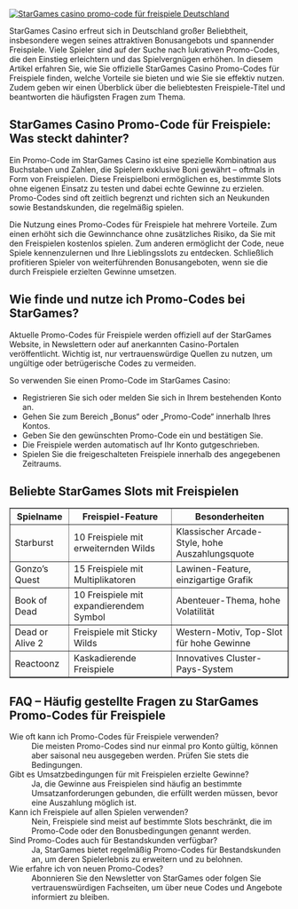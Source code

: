 [![StarGames casino promo-code für freispiele Deutschland](https://123-caf.pages.dev/gitsignup.png)](https://vrmoo.ru/Bt82HjjY)

<p>StarGames Casino erfreut sich in Deutschland großer Beliebtheit, insbesondere wegen seines attraktiven Bonusangebots und spannender Freispiele. Viele Spieler sind auf der Suche nach lukrativen Promo-Codes, die den Einstieg erleichtern und das Spielvergnügen erhöhen. In diesem Artikel erfahren Sie, wie Sie offizielle StarGames Casino Promo-Codes für Freispiele finden, welche Vorteile sie bieten und wie Sie sie effektiv nutzen. Zudem geben wir einen Überblick über die beliebtesten Freispiele-Titel und beantworten die häufigsten Fragen zum Thema.</p>  <h2>StarGames Casino Promo-Code für Freispiele: Was steckt dahinter?</h2> <p>Ein Promo-Code im StarGames Casino ist eine spezielle Kombination aus Buchstaben und Zahlen, die Spielern exklusive Boni gewährt – oftmals in Form von Freispielen. Diese Freispielboni ermöglichen es, bestimmte Slots ohne eigenen Einsatz zu testen und dabei echte Gewinne zu erzielen. Promo-Codes sind oft zeitlich begrenzt und richten sich an Neukunden sowie Bestandskunden, die regelmäßig spielen.</p> <p>Die Nutzung eines Promo-Codes für Freispiele hat mehrere Vorteile. Zum einen erhöht sich die Gewinnchance ohne zusätzliches Risiko, da Sie mit den Freispielen kostenlos spielen. Zum anderen ermöglicht der Code, neue Spiele kennenzulernen und Ihre Lieblingsslots zu entdecken. Schließlich profitieren Spieler von weiterführenden Bonusangeboten, wenn sie die durch Freispiele erzielten Gewinne umsetzen.</p>  <h2>Wie finde und nutze ich Promo-Codes bei StarGames?</h2> <p>Aktuelle Promo-Codes für Freispiele werden offiziell auf der StarGames Website, in Newslettern oder auf anerkannten Casino-Portalen veröffentlicht. Wichtig ist, nur vertrauenswürdige Quellen zu nutzen, um ungültige oder betrügerische Codes zu vermeiden.</p> <p>So verwenden Sie einen Promo-Code im StarGames Casino:</p> <ul>   <li>Registrieren Sie sich oder melden Sie sich in Ihrem bestehenden Konto an.</li>   <li>Gehen Sie zum Bereich „Bonus“ oder „Promo-Code“ innerhalb Ihres Kontos.</li>   <li>Geben Sie den gewünschten Promo-Code ein und bestätigen Sie.</li>   <li>Die Freispiele werden automatisch auf Ihr Konto gutgeschrieben.</li>   <li>Spielen Sie die freigeschalteten Freispiele innerhalb des angegebenen Zeitraums.</li> </ul>  <h2>Beliebte StarGames Slots mit Freispielen</h2> <table border="1" cellpadding="6" cellspacing="0" style="border-collapse: collapse; width: 100%;">   <thead>     <tr>       <th>Spielname</th>       <th>Freispiel-Feature</th>       <th>Besonderheiten</th>     </tr>   </thead>   <tbody>     <tr>       <td>Starburst</td>       <td>10 Freispiele mit erweiternden Wilds</td>       <td>Klassischer Arcade-Style, hohe Auszahlungsquote</td>     </tr>     <tr>       <td>Gonzo’s Quest</td>       <td>15 Freispiele mit Multiplikatoren</td>       <td>Lawinen-Feature, einzigartige Grafik</td>     </tr>     <tr>       <td>Book of Dead</td>       <td>10 Freispiele mit expandierendem Symbol</td>       <td>Abenteuer-Thema, hohe Volatilität</td>     </tr>     <tr>       <td>Dead or Alive 2</td>       <td>Freispiele mit Sticky Wilds</td>       <td>Western-Motiv, Top-Slot für hohe Gewinne</td>     </tr>     <tr>       <td>Reactoonz</td>       <td>Kaskadierende Freispiele</td>       <td>Innovatives Cluster-Pays-System</td>     </tr>   </tbody> </table>  <h2>FAQ – Häufig gestellte Fragen zu StarGames Promo-Codes für Freispiele</h2> <dl>   <dt>Wie oft kann ich Promo-Codes für Freispiele verwenden?</dt>   <dd>Die meisten Promo-Codes sind nur einmal pro Konto gültig, können aber saisonal neu ausgegeben werden. Prüfen Sie stets die Bedingungen.</dd>    <dt>Gibt es Umsatzbedingungen für mit Freispielen erzielte Gewinne?</dt>   <dd>Ja, die Gewinne aus Freispielen sind häufig an bestimmte Umsatzanforderungen gebunden, die erfüllt werden müssen, bevor eine Auszahlung möglich ist.</dd>    <dt>Kann ich Freispiele auf allen Spielen verwenden?</dt>   <dd>Nein, Freispiele sind meist auf bestimmte Slots beschränkt, die im Promo-Code oder den Bonusbedingungen genannt werden.</dd>    <dt>Sind Promo-Codes auch für Bestandskunden verfügbar?</dt>   <dd>Ja, StarGames bietet regelmäßig Promo-Codes für Bestandskunden an, um deren Spielerlebnis zu erweitern und zu belohnen.</dd>    <dt>Wie erfahre ich von neuen Promo-Codes?</dt>   <dd>Abonnieren Sie den Newsletter von StarGames oder folgen Sie vertrauenswürdigen Fachseiten, um über neue Codes und Angebote informiert zu bleiben.</dd> </dl>